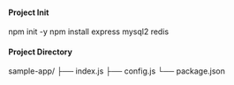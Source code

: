 #### Project Init
npm init -y
npm install express mysql2 redis

#### Project Directory
sample-app/
├── index.js
├── config.js
└── package.json


